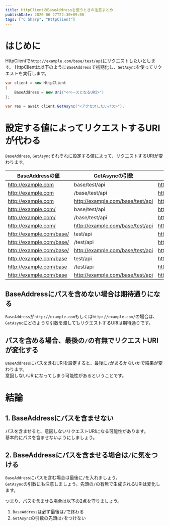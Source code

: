 ```yaml
---
title: HttpClientのBaseAddressを使うときの注意まとめ
publishDate: 2020-06-27T22:30+09:00
tags: ["C Sharp", "HttpClient"]
---
```


# はじめに

HttpClientで`http://example.com/base/test/api`にリクエストしたいとします。
HttpClientは以下のように`BaseAddress`で初期化し、`GetAsync`を使ってリクエストを実行します。

```csharp
var client = new HttpClient
{
    BaseAddress = new Uri("<ベースとなるURI>")
};

var res = await client.GetAsync("<アクセスしたいパス>");
```

# 設定する値によってリクエストするURIが代わる

`BaseAddress`, `GetAsync`それぞれに設定する値によって、リクエストするURIが変わります。


| BaseAddressの値  | GetAsyncの引数                   | 生成されるURI                    |
| ------------------------ | -------------------------------- | -------------------------------- |
| http://example.com       | base/test/api                    | http://example.com/base/test/api |
| http://example.com       | /base/test/api                   | http://example.com/base/test/api |
| http://example.com       | http://example.com/base/test/api | http://example.com/base/test/api |
| http://example.com/      | base/test/api                    | http://example.com/base/test/api |
| http://example.com/      | /base/test/api                   | http://example.com/base/test/api |
| http://example.com/      | http://example.com/base/test/api | http://example.com/base/test/api |
| http://example.com/base/ | test/api                         | http://example.com/base/test/api |
| http://example.com/base/ | /test/api                        | http://example.com/test/api      |
| http://example.com/base/ | http://example.com/base/test/api | http://example.com/base/test/api |
| http://example.com/base  | test/api                         | http://example.com/test/api      |
| http://example.com/base  | /test/api                        | http://example.com/test/api      |
| http://example.com/base  | http://example.com/base/test/api | http://example.com/base/test/api |

## BaseAddressにパスを含めない場合は期待通りになる

`BaseAddress`が`http://example.com`もしくは`http://example.com/`の場合は、`GetAsync`にどのような引数を渡してもリクエストするURIは期待通りです。

## パスを含める場合、最後の`/`の有無でリクエストURIが変化する

`BaseAddress`にパスを含むURIを設定すると、最後に`/`があるかないかで結果が変わります。  
意図しないURIになってしまう可能性があるということです。


# 結論

## 1. BaseAddressにパスを含ませない

パスを含ませると、意図しないリクエストURIになる可能性があります。  
基本的にパスを含ませないようにしましょう。

## 2. BaseAddressにパスを含ませる場合は`/`に気をつける

`BaseAddress`にパスを含む場合は最後に`/`を入れましょう。  
`GetAsync`の引数にも注意しましょう。先頭の`/`の有無で生成されるURIは変化します。

つまり、パスを含ませる場合は以下の2点を守りましょう。

1. `BaseAddress`は必ず最後は`/`で終わる
2. `GetAsync`の引数の先頭は`/`をつけない
